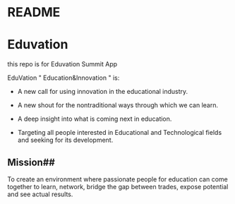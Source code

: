 # README #

# **Eduvation** #

this repo is for Eduvation Summit App

EduVation " Education&Innovation " is: 

- A new call for using innovation in the educational industry.

- A new shout for the nontraditional ways through which we can learn.

- A deep insight into what is coming next in education.

- Targeting all people interested in Educational and Technological fields and seeking for its development.

## **Mission**##
To create an environment where passionate people for education can come together to learn, network, bridge the gap between trades, expose potential and see actual results.



